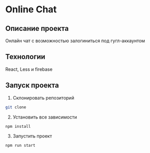 # Online Chat 
 
## Описание проекта

Онлайн чат с возможностью залогиниться под гугл-аккаунтом

## Технологии

React, Less и firebase

## Запуск проекта

1. Cклонировать репозиторий

```bash
git clone
```
2. Установить все зависимости

```bash
npm install
```

3. Запустить проект 

```bash
npm run start
```

